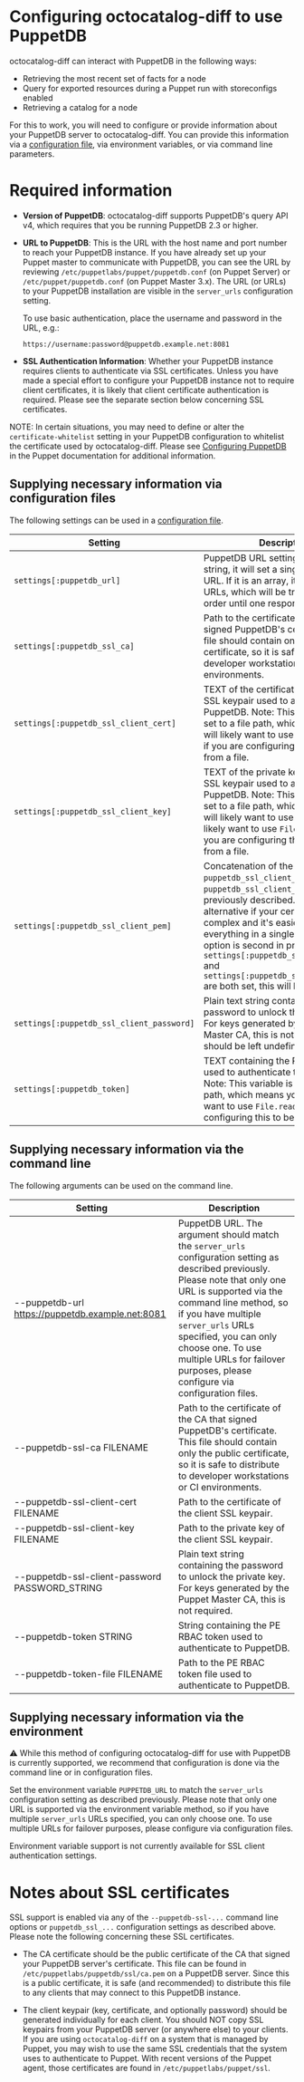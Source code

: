 # Configuring octocatalog-diff to use PuppetDB

octocatalog-diff can interact with PuppetDB in the following ways:

- Retrieving the most recent set of facts for a node
- Query for exported resources during a Puppet run with storeconfigs enabled
- Retrieving a catalog for a node

For this to work, you will need to configure or provide information about your PuppetDB server to octocatalog-diff. You can provide this information via a [configuration file](/doc/configuration.md), via environment variables, or via command line parameters.

# Required information

- **Version of PuppetDB**: octocatalog-diff supports PuppetDB's query API v4, which requires that you be running PuppetDB 2.3 or higher.

- **URL to PuppetDB**: This is the URL with the host name and port number to reach your PuppetDB instance. If you have already set up your Puppet master to communicate with PuppetDB, you can see the URL by reviewing `/etc/puppetlabs/puppet/puppetdb.conf` (on Puppet Server) or `/etc/puppet/puppetdb.conf` (on Puppet Master 3.x). The URL (or URLs) to your PuppetDB installation are visible in the `server_urls` configuration setting.

  To use basic authentication, place the username and password in the URL, e.g.:

  ```
  https://username:password@puppetdb.example.net:8081
  ```

- **SSL Authentication Information**: Whether your PuppetDB instance requires clients to authenticate via SSL certificates. Unless you have made a special effort to configure your PuppetDB instance not to require client certificates, it is likely that client certificate authentication is required. Please see the separate section below concerning SSL certificates.

NOTE: In certain situations, you may need to define or alter the `certificate-whitelist` setting in your PuppetDB configuration to whitelist the certificate used by octocatalog-diff. Please see [Configuring PuppetDB](https://docs.puppet.com/puppetdb/latest/configure.html#certificate-whitelist) in the Puppet documentation for additional information.

## Supplying necessary information via configuration files

The following settings can be used in a [configuration file](/doc/configuration.md).

| Setting | Description |
| --- | --- |
| `settings[:puppetdb_url]` | PuppetDB URL settings. If this is a string, it will set a single PuppetDB URL. If it is an array, it will set multiple URLs, which will be tried in a random order until one responds. |
| `settings[:puppetdb_ssl_ca]` | Path to the certificate of the CA that signed PuppetDB's certificate. This file should contain only the public certificate, so it is safe to distribute to developer workstations or CI environments. |
| `settings[:puppetdb_ssl_client_cert]` | TEXT of the certificate of the client SSL keypair used to authenticate to PuppetDB. Note: This variable is not set to a file path, which means you will likely want to use `File.read(...)` if you are configuring this to be read from a file. |
| `settings[:puppetdb_ssl_client_key]` | TEXT of the private key of the client SSL keypair used to authenticate to PuppetDB. Note: This variable is not set to a file path, which means you will likely want to use means you will likely want to use `File.read(...)` if you are configuring this to be read from a file. |
| `settings[:puppetdb_ssl_client_pem]` | Concatenation of the text of `puppetdb_ssl_client_key` and `puppetdb_ssl_client_cert` as previously described. This is a good alternative if your certificate chain is complex and it's easier just to put everything in a single place. Note: this option is second in precedence; if `settings[:puppetdb_ssl_client_cert]` and `settings[:puppetdb_ssl_client_key]` are both set, this will be ignored. |
| `settings[:puppetdb_ssl_client_password]` | Plain text string containing the password to unlock the private key. For keys generated by the Puppet Master CA, this is not required and should be left undefined. |
| `settings[:puppetdb_token]` | TEXT containing the PE RBAC token used to authenticate to PuppetDB. Note: This variable is not set to a file path, which means you will likely want to use `File.read(...)` if you are configuring this to be read from a file. |

## Supplying necessary information via the command line

The following arguments can be used on the command line.

| Setting | Description |
| --- | --- |
| --puppetdb-url https://puppetdb.example.net:8081 | PuppetDB URL. The argument should match the `server_urls` configuration setting as described previously. Please note that only one URL is supported via the command line method, so if you have multiple `server_urls` URLs specified, you can only choose one. To use multiple URLs for failover purposes, please configure via configuration files. |
| --puppetdb-ssl-ca FILENAME | Path to the certificate of the CA that signed PuppetDB's certificate. This file should contain only the public certificate, so it is safe to distribute to developer workstations or CI environments. |
| --puppetdb-ssl-client-cert FILENAME | Path to the certificate of the client SSL keypair. |
| --puppetdb-ssl-client-key FILENAME | Path to the private key of the client SSL keypair. |
| --puppetdb-ssl-client-password PASSWORD_STRING | Plain text string containing the password to unlock the private key. For keys generated by the Puppet Master CA, this is not required. |
| --puppetdb-token STRING | String containing the PE RBAC token used to authenticate to PuppetDB. |
| --puppetdb-token-file FILENAME | Path to the PE RBAC token file used to authenticate to PuppetDB. |

## Supplying necessary information via the environment

:warning: While this method of configuring octocatalog-diff for use with PuppetDB is currently supported, we recommend that configuration is done via the command line or in configuration files.

Set the environment variable `PUPPETDB_URL` to match the `server_urls` configuration setting as described previously. Please note that only one URL is supported via the environment variable method, so if you have multiple `server_urls` URLs specified, you can only choose one. To use multiple URLs for failover purposes, please configure via configuration files.

Environment variable support is not currently available for SSL client authentication settings.

# Notes about SSL certificates

SSL support is enabled via any of the `--puppetdb-ssl-...` command line options or `puppetdb_ssl_...` configuration settings as described above. Please note the following concerning these SSL certificates.

- The CA certificate should be the public certificate of the CA that signed your PuppetDB server's certificate. This file can be found in `/etc/puppetlabs/puppetdb/ssl/ca.pem` on a PuppetDB server. Since this is a public certificate, it is safe (and recommended) to distribute this file to any clients that may connect to this PuppetDB instance.

- The client keypair (key, certificate, and optionally password) should be generated individually for each client. You should NOT copy SSL keypairs from your PuppetDB server (or anywhere else) to your clients. If you are using `octocatalog-diff` on a system that is managed by Puppet, you may wish to use the same SSL credentials that the system uses to authenticate to Puppet. With recent versions of the Puppet agent, those certificates are found in `/etc/puppetlabs/puppet/ssl`.
